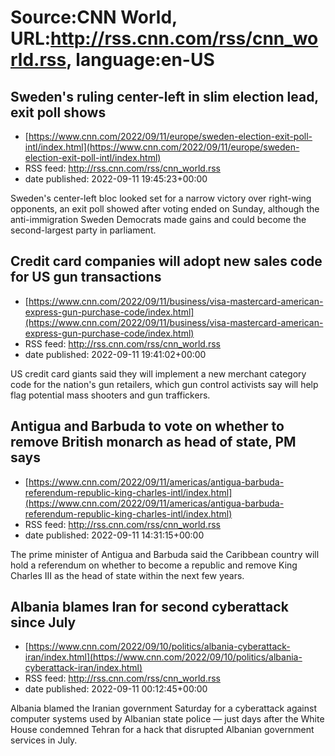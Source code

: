 # Source:CNN World, URL:http://rss.cnn.com/rss/cnn_world.rss, language:en-US

## Sweden's ruling center-left in slim election lead, exit poll shows
 - [https://www.cnn.com/2022/09/11/europe/sweden-election-exit-poll-intl/index.html](https://www.cnn.com/2022/09/11/europe/sweden-election-exit-poll-intl/index.html)
 - RSS feed: http://rss.cnn.com/rss/cnn_world.rss
 - date published: 2022-09-11 19:45:23+00:00

Sweden's center-left bloc looked set for a narrow victory over right-wing opponents, an exit poll showed after voting ended on Sunday, although the anti-immigration Sweden Democrats made gains and could become the second-largest party in parliament.

## Credit card companies will adopt new sales code for US gun transactions
 - [https://www.cnn.com/2022/09/11/business/visa-mastercard-american-express-gun-purchase-code/index.html](https://www.cnn.com/2022/09/11/business/visa-mastercard-american-express-gun-purchase-code/index.html)
 - RSS feed: http://rss.cnn.com/rss/cnn_world.rss
 - date published: 2022-09-11 19:41:02+00:00

US credit card giants said they will implement a new merchant category code for the nation's gun retailers, which gun control activists say will help flag potential mass shooters and gun traffickers.

## Antigua and Barbuda to vote on whether to remove British monarch as head of state, PM says
 - [https://www.cnn.com/2022/09/11/americas/antigua-barbuda-referendum-republic-king-charles-intl/index.html](https://www.cnn.com/2022/09/11/americas/antigua-barbuda-referendum-republic-king-charles-intl/index.html)
 - RSS feed: http://rss.cnn.com/rss/cnn_world.rss
 - date published: 2022-09-11 14:31:15+00:00

The prime minister of Antigua and Barbuda said the Caribbean country will hold a referendum on whether to become a republic and remove King Charles III as the head of state within the next few years.

## Albania blames Iran for second cyberattack since July
 - [https://www.cnn.com/2022/09/10/politics/albania-cyberattack-iran/index.html](https://www.cnn.com/2022/09/10/politics/albania-cyberattack-iran/index.html)
 - RSS feed: http://rss.cnn.com/rss/cnn_world.rss
 - date published: 2022-09-11 00:12:45+00:00

Albania blamed the Iranian government Saturday for a cyberattack against computer systems used by Albanian state police — just days after the White House condemned Tehran for a hack that disrupted Albanian government services in July.

